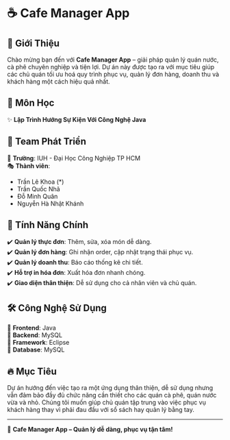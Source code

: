 # ☕ Cafe Manager App

## 🌟 Giới Thiệu
Chào mừng bạn đến với **Cafe Manager App** – giải pháp quản lý quán nước, cà phê chuyên nghiệp và tiện lợi. Dự án này được tạo ra với mục tiêu giúp các chủ quán tối ưu hoá quy trình phục vụ, quản lý đơn hàng, doanh thu và khách hàng một cách hiệu quả nhất.

## 🎯 Môn Học
✨ **Lập Trình Hướng Sự Kiện Với Công Nghệ Java**

## 🎨 Team Phát Triển
🏫 **Trường**: IUH - Đại Học Công Nghiệp TP HCM  
🎭 **Thành viên**:
- Trần Lê Khoa  (*)
- Trần Quốc Nhã  
- Đỗ Minh Quân  
- Nguyễn Hà Nhật Khánh  

## 🚀 Tính Năng Chính
✔️ **Quản lý thực đơn**: Thêm, sửa, xóa món dễ dàng.  
✔️ **Quản lý đơn hàng**: Ghi nhận order, cập nhật trạng thái phục vụ.  
✔️ **Quản lý doanh thu**: Báo cáo thống kê chi tiết.  
✔️ **Hỗ trợ in hóa đơn**: Xuất hóa đơn nhanh chóng.  
✔️ **Giao diện thân thiện**: Dễ sử dụng cho cả nhân viên và chủ quán.  

## 🛠️ Công Nghệ Sử Dụng
🔹 **Frontend**: Java  
🔹 **Backend**: MySQL  
🔹 **Framework**: Eclipse  
🔹 **Database**: MySQL  

## 🔥 Mục Tiêu
Dự án hướng đến việc tạo ra một ứng dụng thân thiện, dễ sử dụng nhưng vẫn đảm bảo đầy đủ chức năng cần thiết cho các quán cà phê, quán nước vừa và nhỏ. Chúng tôi muốn giúp chủ quán tập trung vào việc phục vụ khách hàng thay vì phải đau đầu với sổ sách hay quản lý bằng tay.  

---
🚀 **Cafe Manager App – Quản lý dễ dàng, phục vụ tận tâm!**
